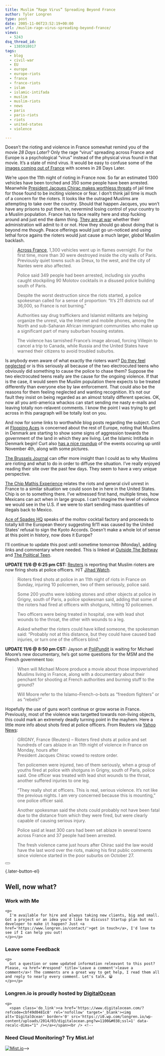 ```yaml
---
title: Muslim “Rage Virus” Spreading Beyond France
author: Tyler Longren
type: post
date: 2005-11-06T23:52:19+00:00
url: /muslim-rage-virus-spreading-beyond-france/
views:
  - 5243
dsq_thread_id:
  - 1385918017
tags:
  - blog
  - civil-war
  - EU
  - europe
  - europe-riots
  - france
  - france-riots
  - islam
  - islamic-intifada
  - muslim
  - muslim-riots
  - news
  - paris
  - paris-riots
  - riots
  - united-states
  - violence

---
```

Doesn&#8217;t the rioting and violence in France somewhat remind you of the movie _28 Days Later_? Only the rage &#8220;virus&#8221; spreading across France and Europe is a psychological &#8220;virus&#8221; instead of the physical virus found in that movie. It&#8217;s a state of mind virus. It would be easy to confuse some of the [images coming out of France][1] with scenes in 28 Days Later.

We&#8217;re upon the 11th night of rioting in France now. So far an estimated 1300 vehicles have been torched and 350 some people have been arrested. Meanwhile [President Jacques Chirac makes worthless threats][2] of jail time for those found to be inciting violence or fear. I don&#8217;t think jail time is much of a concern for the rioters. It looks like the outraged Muslims are attempting to take over the country. Should that happen Jacques, you won&#8217;t have any prisons to put them in, nevermind losing control of your country to a Muslim population. France has to face reality here and stop fucking around and just end the damn thing. [They are at war][3] whether their administration will admit to it or not. How they should go about doing that is beyond me though. Peace offerings would just go un-noticed and using lethal force agains the rioters would just cause a much larger, _global_ Muslim backlash.

> [Across France][2], 1,300 vehicles went up in flames overnight. For the first time, more than 30 were destroyed inside the city walls of Paris. Previously quiet towns such as Dreux, to the west, and the city of Nantes were also affected.
> 
> Police said 349 people had been arrested, including six youths caught stockpiling 90 Molotov cocktails in a disused police building south of Paris.
> 
> Despite the worst destruction since the riots started, a police spokesman called for a sense of proportion: &#8220;It&#8217;s 211 districts out of 36,000, so France is not burning.&#8221;
> 
> Authorities say drug traffickers and Islamist militants are helping organize the unrest, via the Internet and mobile phones, among the North and sub-Saharan African immigrant communities who make up a significant part of many suburban housing estates.
> 
> The violence has tarnished France&#8217;s image abroad, forcing Villepin to cancel a trip to Canada, while Russia and the United States have warned their citizens to avoid troubled suburbs. 

<!--adsense-->

  
Is anybody even aware of what exactly the rioters want? [Do they feel neglected][4] or is this seriously all because of the two electrocuted teens who obviously did something to cause the police to chase them? Suppose the two electrocuted teens really are the cause for the ongoing violence. If that is the case, it would seem the Muslim population there expects to be treated differently than everyone else by law enforcement. That could also be the reasons for them feeling neglected and wanting recognition. It&#8217;s not our fault they insist on being regarded as an almost totally different species. OK, now all you anti-america whackos can start sending me nasty e-mails and leaving totally non-relavent comments. I know the point I was trying to get across in this paragraph will be totally lost on you.

And now for some links to worthwhile blog posts regarding the subject. Curt at [Flopping Aces][5] is concerned about the rest of Europe, noting that Muslims in Denmark are starting to show some signs of aggression towards the government of the land in which they are living. Let the Islamic Intifada in Denmark begin! Curt also [has a nice roundup][6] of the events occuring up until November 4th, along with some pictures.

[The Brussels Journal][7] can offer more insight than I could as to why Muslims are rioting and what to do in order to diffuse the situation. I&#8217;ve really enjoyed reading their site over the past few days. They seem to have a very unique perspective.

[The Chip Mathis Experience][8] relates the riots and general civil unrest in France to a similar situation we could soon be in here in the United States. Chip is on to something there. I&#8217;ve witnessed first hand, multiple times, how Mexicans can act when in large groups. I can&#8217;t imagine the level of violence we would see in the U.S. if we were to start sending mass quantities of illegals back to Mexico.

[Ace of Spades HQ][9] speaks of the moltov cocktail factory and proceeds to totally kill the European theory suggesting 9/11 was caused by the United States&#8217; refusal to sign the Kyoto Accords. Doesn&#8217;t make a whole lot of sense at this point in history, now does it Europe?

I&#8217;ll continue to update this post until sometime tomorrow (Monday), adding links and commentary where needed. This is linked at [Outside The Beltway][10] and [The Political Teen][11].

**UPDATE 11/6 @ 6:25 pm CST:** [Reuters][12] is reporting that Muslim rioters are now firing shots at police officers. H/T [Jihad Watch][13].

> Rioters fired shots at police in an 11th night of riots in France on Sunday, injuring 10 policemen, two of them seriously, police said.
> 
> Some 200 youths were lobbing stones and other objects at police in Grigny, south of Paris, a police spokesman said, adding that some of the rioters had fired at officers with shotguns, hitting 10 policemen.
> 
> Two officers were being treated in hospital, one with lead shot wounds to the throat, the other with wounds to a leg.
> 
> Asked whether the rioters could have killed someone, the spokesman said: &#8220;Probably not at this distance, but they could have caused bad injuries, or turn one of the officers blind.&#8221;

**UPDATE 11/6 @ 8:50 pm CST:** Jayson at [PoliPundit][14] is waiting for Michael Moore&#8217;s new documentary, he&#8217;s got some questions for the MSM and the French government too:

> When will Michael Moore produce a movie about those impoverished Muslims living in France, along with a documentary about their penchant for shooting at French authorities and burning stuff to the ground?
> 
> Will Moore refer to the Islamo-French-o-bots as “freedom fighters” or as “rebels?” 

Hopefully the use of guns won&#8217;t continue or grow worse in France. Previously, most of the violence was targetted towards non-living objects, this could mark an extremely deadly turning point in the mayhem. Here a little more info about shots fired at police officers. From Reuters via [Yahoo News][2]:

> GRIGNY, France (Reuters) &#8211; Rioters fired shots at police and set hundreds of cars ablaze in an 11th night of violence in France on Monday, hours after  
> President Jacques Chirac vowed to restore order.
> 
> Ten policemen were injured, two of them seriously, when a group of youths fired at police with shotguns in Grigny, south of Paris, police said. One officer was treated with lead shot wounds to the throat, another suffered injuries to one leg.
> 
> &#8220;They really shot at officers. This is real, serious violence. It&#8217;s not like the previous nights. I am very concerned because this is mounting,&#8221; one police officer said.
> 
> Another spokesman said the shots could probably not have been fatal due to the distance from which they were fired, but were clearly capable of causing serious injury.
> 
> Police said at least 300 cars had been set ablaze in several towns across France and 37 people had been arrested.
> 
> The fresh violence came just hours after Chirac said the law would have the last word over the riots, making his first public comments since violence started in the poor suburbs on October 27.

<!--adsense-->

<div class="wpulike wpulike-default " >
  <div class="wp_ulike_general_class wp_ulike_is_not_liked">
    <button type="button"
					aria-label="Like Button"
					data-ulike-id="2077"
					data-ulike-nonce="09bd91de41"
					data-ulike-type="likeThis"
					data-ulike-template="wpulike-default"
					data-ulike-display-likers="0"
					data-ulike-disable-pophover="0"
					class="wp_ulike_btn wp_ulike_put_image wp_likethis_2077"></button><span class="count-box"></span>
  </div>
</div>

[][15]{.later-button-el}

<div class='what-next'>
  <h2>
    Well, now what?
  </h2>
  
  <div class='hire'>
    <h3>
      Work with Me
    </h3>
    
    <p>
      I'm available for hire and always taking new clients, big and small. Got a project or an idea you'd like to discuss? Startup plan but no developer to make it happen? Just <a href='https://www.longren.io/contact/'>get in touch</a>, I'd love to see if I can help you out!
    </p></p>
  </div>
  
  <div class='hire'>
    <h3>
      Leave some Feedback
    </h3>
    
    <p>
      Got a question or some updated information releavant to this post? Please, <a href='#respond' title='Leave a comment'>leave a comment</a>! The comments are a great way to get help, I read them all and reply to nearly every comment. Let's talk. 😀
    </p></p>
  </div>
  
  <div class='now-what-bottom-ad'>
    <h3>
      Longren.io is proudly hosted by <a href='https://www.digitalocean.com/?refcode=cbf49d0481c8'>DigitalOcean</a>
    </h3>
    
    <p>
      <span class='do_link'><a href='https://www.digitalocean.com/?refcode=cbf49d0481c8' rel='nofollow' target='_blank'><img alt='DigitalOcean' border='0' src='https://i0.wp.com/longren.io/wp-content/uploads/2014/03/digitalocean.png?w=1100&#038;ssl=1' data-recalc-dims="1" /></a></span><br /> <!--

<h3>Need Cloud Monitoring? Try Mist.io!</h3>

<span class='do_link'><a href='http://mist.io/?ref=tyler' rel='nofollow' target='_blank'><img alt='Mist.io' border='0' src='https://i0.wp.com/longren.io/wp-content/uploads/2014/04/mistio.jpg?w=1100&#038;ssl=1' data-recalc-dims="1"></a></span>--></div> </div>

 [1]: http://news.yahoo.com/photos/ss/events/wl/103105parisyouthriot;_ylt=Aj53eIMuqfh5a8XSUKcMuvBbbBAF;_ylu=X3oDMTA3bGk2OHYzBHNlYwN0bXA-
 [2]: http://news.yahoo.com/s/nm/20051106/ts_nm/france_riots_dc
 [3]: http://www.suntimes.com/output/steyn/cst-edt-steyn06.html
 [4]: http://www.washingtonpost.com/wp-dyn/content/article/2005/11/05/AR2005110501515.html
 [5]: http://www.floppingaces.net/2005/11/06/first-france-now-denmark/
 [6]: http://www.floppingaces.net/2005/11/05/the-paris-riots/
 [7]: http://www.brusselsjournal.com/node/444
 [8]: http://chipmathis.blogspot.com/2005/11/is-this-too-much-of-leap.html
 [9]: http://ace.mu.nu/archives/131314.php
 [10]: http://www.outsidethebeltway.com/archives/12579
 [11]: http://thepoliticalteen.net/2005/11/06/110605/
 [12]: http://www.alertnet.org/thenews/newsdesk/L06745615.htm
 [13]: http://www.jihadwatch.org/archives/008872.php
 [14]: http://polipundit.com/index.php?p=11042
 [15]: #